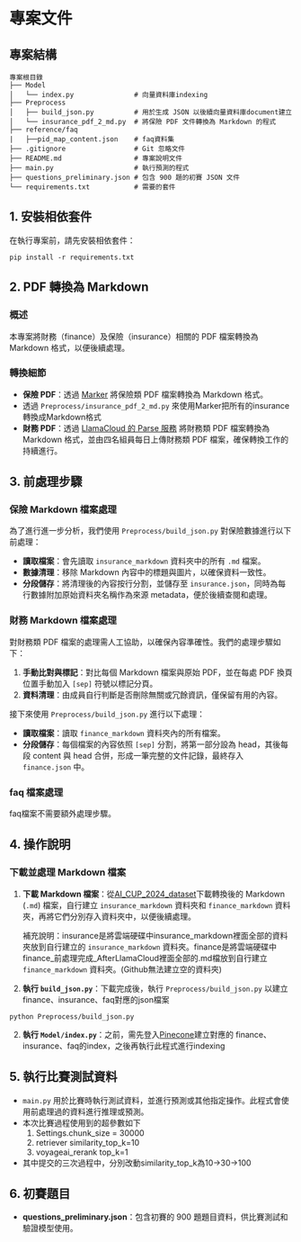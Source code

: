 # 專案文件

## 專案結構
```plaintext
專案根目錄
├── Model
│   └── index.py               # 向量資料庫indexing
├── Preprocess
│   ├── build_json.py          # 用於生成 JSON 以後續向量資料庫document建立
│   └── insurance_pdf_2_md.py  # 將保險 PDF 文件轉換為 Markdown 的程式
├── reference/faq
|   ├──pid_map_content.json    # faq資料集
├── .gitignore                 # Git 忽略文件
├── README.md                  # 專案說明文件
├── main.py                    # 執行預測的程式
├── questions_preliminary.json # 包含 900 題的初賽 JSON 文件
└── requirements.txt           # 需要的套件
```
## 1. 安裝相依套件
在執行專案前，請先安裝相依套件：
```
pip install -r requirements.txt
```
## 2. PDF 轉換為 Markdown

### 概述
本專案將財務（finance）及保險（insurance）相關的 PDF 檔案轉換為 Markdown 格式，以便後續處理。

### 轉換細節
- **保險 PDF**：透過 [Marker](https://github.com/VikParuchuri/marker) 將保險類 PDF 檔案轉換為 Markdown 格式。
- 透過 `Preprocess/insurance_pdf_2_md.py` 來使用Marker把所有的insurance轉換成Markdown格式
- **財務 PDF**：透過 [LlamaCloud 的 Parse 服務](https://cloud.llamaindex.ai/project/37d122c8-90cf-422c-b8dd-5bcdf26d6cd6/parse) 將財務類 PDF 檔案轉換為 Markdown 格式，並由四名組員每日上傳財務類 PDF 檔案，確保轉換工作的持續進行。

## 3. 前處理步驟

### 保險 Markdown 檔案處理
為了進行進一步分析，我們使用 `Preprocess/build_json.py` 對保險數據進行以下前處理：

- **讀取檔案**：會先讀取 `insurance_markdown` 資料夾中的所有 `.md` 檔案。
- **數據清理**：移除 Markdown 內容中的標題與圖片，以確保資料一致性。
- **分段儲存**：將清理後的內容按行分割，並儲存至 `insurance.json`，同時為每行數據附加原始資料夾名稱作為來源 metadata，便於後續查閱和處理。

### 財務 Markdown 檔案處理
對財務類 PDF 檔案的處理需人工協助，以確保內容準確性。我們的處理步驟如下：

1. **手動比對與標記**：對比每個 Markdown 檔案與原始 PDF，並在每處 PDF 換頁位置手動加入 `[sep]` 符號以標記分頁。
2. **資料清理**：由成員自行判斷是否刪除無關或冗餘資訊，僅保留有用的內容。

接下來使用 `Preprocess/build_json.py` 進行以下處理：

- **讀取檔案**：讀取 `finance_markdown` 資料夾內的所有檔案。
- **分段儲存**：每個檔案的內容依照 `[sep]` 分割，將第一部分設為 head，其後每段 content 與 head 合併，形成一筆完整的文件記錄，最終存入 `finance.json` 中。
### faq 檔案處理
faq檔案不需要額外處理步驟。

## 4. 操作說明

### 下載並處理 Markdown 檔案

1. **下載 Markdown 檔案**：從[AI_CUP_2024_dataset](https://drive.google.com/drive/u/0/folders/1ldEWRbzwjKm6Q3_dyoq8YIJRfygjiNFl)下載轉換後的 Markdown (`.md`) 檔案，自行建立 `insurance_markdown` 資料夾和 `finance_markdown` 資料夾，再將它們分別存入資料夾中，以便後續處理。
  
   補充說明：insurance是將雲端硬碟中insurance_markdown裡面全部的資料夾放到自行建立的 `insurance_markdown` 資料夾。finance是將雲端硬碟中finance_前處理完成_AfterLlamaCloud裡面全部的.md檔放到自行建立 `finance_markdown` 資料夾。(Github無法建立空的資料夾)

4. **執行 `build_json.py`**：下載完成後，執行 `Preprocess/build_json.py` 以建立
finance、insurance、faq對應的json檔案

```
python Preprocess/build_json.py
```
2. **執行 `Model/index.py`**：之前，需先登入[Pinecone](https://www.pinecone.io/)建立對應的 finance、insurance、faq的index，之後再執行此程式進行indexing
## 5. 執行比賽測試資料

- `main.py` 用於比賽時執行測試資料，並進行預測或其他指定操作。此程式會使用前處理過的資料進行推理或預測。
- 本次比賽過程使用到的超參數如下
    1. Settings.chunk_size = 30000
    2. retriever similarity_top_k=10
    3. voyageai_rerank top_k=1 
- 其中提交的三次過程中，分別改動similarity_top_k為10->30->100
## 6. 初賽題目

- **questions_preliminary.json**：包含初賽的 900 題題目資料，供比賽測試和驗證模型使用。
